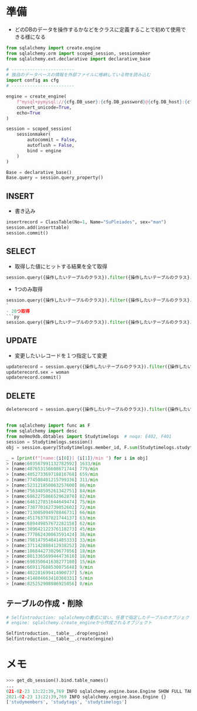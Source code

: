 # 準備
- どのDBのデータを操作するかなどをクラスに定義することで初めて使用できる様になる
```py
from sqlalchemy import create.engine
from sqlalchemy.orm import scoped_session, sessionmaker
from sqlalchemy.ext.declarative import declarative_base

# ------------------------
# 独自のデータベースの情報を外部ファイルに格納している物を読み込む
import config as cfg
# ------------------------

engine = create_engine(
    f"mysql+pymysql://{cfg.DB_user}:{cfg.DB_password}@{cfg.DB_host}:{cfg.DB_port}/{cfg.DB_database}", 
    convert_unicode=True, 
    echo=True
)

session = scoped_session(
    sessionmaker(
        autocommit = False,
        autoflush = False,
        bind = engine
    )
)

Base = declarative_base()
Base.query = session.query_property()

```

## INSERT
- 書き込み
```py
insertrecord = ClassTable(No=1, Name="SuPleiades", sex="man")
session.add(inserttable)
session.commit()
```

## SELECT
- 取得した値にヒットする結果を全て取得
```py
session.query({操作したいテーブルのクラス}).filter({操作したいテーブルのクラス}.{カラム名} == {取得したい値}).all()
```
- 1つのみ取得
```py
session.query({操作したいテーブルのクラス}).filter({操作したいテーブルのクラス}.{カラム名} == {取得したい値}).first()
`
- 20つ取得
```py
session.query({操作したいテーブルのクラス}).filter({操作したいテーブルのクラス}.{カラム名} == {取得したい値}).limit(20).all()
```

## UPDATE
- 変更したいレコードを１つ指定して変更
```py
updaterecord = session.query({操作したいテーブルのクラス}).filter({操作したいテーブルのクラス}.{カラム名} == {取得したい値}).first()
updaterecord.sex = woman
updaterecord.commit()
```

## DELETE
```py
deleterecord = session.query({操作したいテーブルのクラス}).filter({操作したいテーブルのクラス}.{カラム名} == {取得したい値}).delete()

```


## 
```py
from sqlalchemy import func as F
from sqlalchemy import desc
from mo9mo9db.dbtables import Studytimelogs  # noqa: E402, F401
session = Studytimelogs.session()
obj = session.query(Studytimelogs.member_id, F.sum(Studytimelogs.studytime_min)).filter(Studytimelogs.access == "out", Studytimelogs.studytime_min.isnot(None)).group_by(Studytimelogs.member_id).order_by(desc(F.sum(Studytimelogs.studytime_min))).all()

_ = [print(f"[name:{i[0]}] {i[1]}/min ") for i in obj]
> [name:603567991132782592] 1633/min 
> [name:487653156608671744] 779/min 
> [name:405273369718816768] 659/min 
> [name:774508401215799336] 311/min 
> [name:523121850063257600] 86/min 
> [name:756348505261342751] 84/min 
> [name:686227586652962870] 82/min 
> [name:646127851644649474] 75/min 
> [name:730770162739052602] 72/min 
> [name:713005094978846731] 66/min 
> [name:451763787821744137] 63/min 
> [name:689449857672282158] 62/min 
> [name:389642122376118273] 45/min 
> [name:777862430063591424] 38/min 
> [name:798147954841485333] 33/min 
> [name:371142888412938252] 28/min 
> [name:186844273029677056] 18/min 
> [name:801336569944473610] 18/min 
> [name:698350641638277180] 15/min 
> [name:669117688530075648] 9/min 
> [name:402281699414900737] 5/min 
> [name:414804663410360331] 5/min 
> [name:825252908986925056] 0/min
```

## テーブルの作成・削除
```py
# Selfintroduction: sqlalchemyの書式に従い、任意で指定したテーブルのオブジェクト
# engine: sqlalchemy.create_engineから作成されるオブジェクト

Selfintroduction.__table__.drop(engine)
Selfintroduction.__table__.create(engine)
```


# メモ
```py
>>> get_db_session().bind.table_names()
...
021-02-23 13:22:39,769 INFO sqlalchemy.engine.base.Engine SHOW FULL TABLES FROM `VCtimeRecord`
2021-02-23 13:22:39,769 INFO sqlalchemy.engine.base.Engine {}
['studymembers', 'studytags', 'studytimelogs']
```
